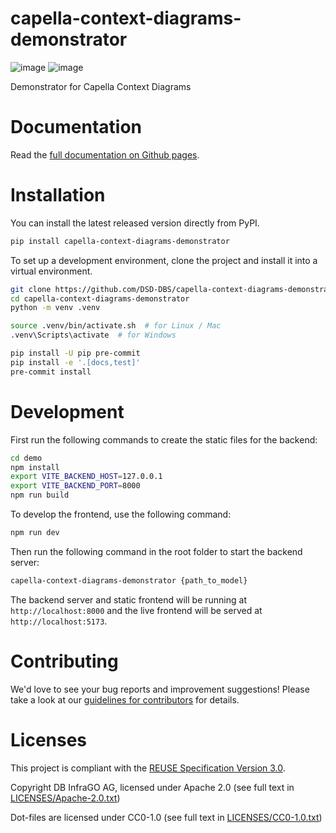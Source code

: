 <!--
 ~ Copyright DB InfraGO AG and contributors
 ~ SPDX-License-Identifier: Apache-2.0
 -->

# capella-context-diagrams-demonstrator

![image](https://github.com/DSD-DBS/capella-context-diagrams-demonstrator/actions/workflows/build-test-publish.yml/badge.svg)
![image](https://github.com/DSD-DBS/capella-context-diagrams-demonstrator/actions/workflows/lint.yml/badge.svg)

Demonstrator for Capella Context Diagrams

# Documentation

Read the [full documentation on Github pages](https://dsd-dbs.github.io/capella-context-diagrams-demonstrator).

# Installation

You can install the latest released version directly from PyPI.

```sh
pip install capella-context-diagrams-demonstrator
```

To set up a development environment, clone the project and install it into a
virtual environment.

```sh
git clone https://github.com/DSD-DBS/capella-context-diagrams-demonstrator
cd capella-context-diagrams-demonstrator
python -m venv .venv

source .venv/bin/activate.sh  # for Linux / Mac
.venv\Scripts\activate  # for Windows

pip install -U pip pre-commit
pip install -e '.[docs,test]'
pre-commit install
```

# Development

First run the following commands to create the static files for the backend:

```sh
cd demo
npm install
export VITE_BACKEND_HOST=127.0.0.1
export VITE_BACKEND_PORT=8000
npm run build
```

To develop the frontend, use the following command:

```sh
npm run dev
```

Then run the following command in the root folder to start the backend server:

```sh
capella-context-diagrams-demonstrator {path_to_model}
```

The backend server and static frontend will be running at `http://localhost:8000` and the live frontend will be served at `http://localhost:5173`.

# Contributing

We'd love to see your bug reports and improvement suggestions! Please take a
look at our [guidelines for contributors](CONTRIBUTING.md) for details.

# Licenses

This project is compliant with the
[REUSE Specification Version 3.0](https://git.fsfe.org/reuse/docs/src/commit/d173a27231a36e1a2a3af07421f5e557ae0fec46/spec.md).

Copyright DB InfraGO AG, licensed under Apache 2.0 (see full text in
[LICENSES/Apache-2.0.txt](LICENSES/Apache-2.0.txt))

Dot-files are licensed under CC0-1.0 (see full text in
[LICENSES/CC0-1.0.txt](LICENSES/CC0-1.0.txt))
